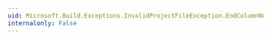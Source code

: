 ```yaml
---
uid: Microsoft.Build.Exceptions.InvalidProjectFileException.EndColumnNumber
internalonly: False
---
```

